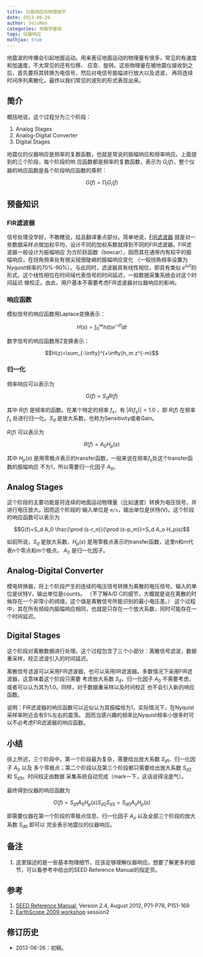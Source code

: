 ```yaml
---
title: 仪器响应的物理细节
date: 2013-06-26
author: SeisMan
categories: 地震学基础
tags: 仪器响应
mathjax: true
---
```


地震波的传播会引起地面运动。用来表征地面运动的物理量有很多，常见的有速度和加速度，不太常见的还有位移、
应变、旋转。这些物理量在被地震仪接收到之后，首先要将其转换为电信号，然后对电信号振幅进行放大以及滤波，
再将连续时间序列离散化，最终以我们常见的波形的形式表现出来。

<!--more-->

## 简介

概括地说，这个过程分为三个阶段：

1.  Analog Stages
2.  Analog-Digital Converter
3.  Digital Stages

地震仪的仪器响应是频率的复数函数，也就是常说的振幅响应和频率响应。上面提到的三个阶段，每个阶段的响
应函数都是频率的复数函数，表示为 $G_i(f)$，整个仪器的响应函数是各个阶段响应函数的乘积：

$$G(f)=\prod_i G_i(f)$$

## 预备知识

### FIR滤波器

信号处理没学好，不敢瞎说，姑且翻译重点部分。简单地说，[FIR滤波器](https://zh.wikipedia.org/wiki/有限冲激响应)
就是对一些数据采样点做加权平均，设计不同的加权系数就得到不同的FIR滤波器。FIR滤波器一般设计为振幅响应
为方阶跃函数（boxcar），因而其在通带内有较平的振幅响应，在拐角频率处有很尖锐很陡峭的振幅响应变化
（一般拐角频率设置为Nyquist频率的70%-90%）。与此同时，滤波器具有线性相位，即具有类似
$e^{i \omega t}$的形式，这个线性相位在时间域代表信号的时间延迟，一般数据采集系统会对这个时间延迟
做校正。由此，用户基本不需要考虑FIR滤波器对仪器响应的影响。

### 响应函数

模拟信号的响应函数用Laplace变换表示：

$$H(s)=\int_0^{\infty}h(t)e^{-st}dt$$

数字信号的响应函数用Z变换表示：

$$H(z)=\sum_{-\infty}^{+\infty}h_m z^{-m}$$

### 归一化

频率响应可以表示为

$$G(f)=S_d R(f)$$

其中 $R(f)$ 是频率的函数。在某个特定的频率 $f_s$，有 $|R(f_s)|=1.0$ ，即 $R(f)$ 在频率 $f_s$
处进行归一化。$S_d$ 是放大系数，也称为Sensitivity或者Gain。

$R(f)$ 可以表示为

$$R(f)=A_0 H_p(s)$$

其中 $H_p(s)$ 是用零极点表示的transfer函数，一般来说在频率$f_s$处这个transfer函数的振幅响应
不为1，所以需要归一化因子 $A_0$。

## Analog Stages

这个阶段的主要功能是将连续的地面运动物理量（比如速度）转换为电压信号，并进行电压放大。因而这个阶段的
输入单位是 `m/s`，输出单位是伏特(V)。这个阶段的响应函数可以表示为

$$G(f)=S_d A_0 \frac{\prod (s-r_n)}{\prod (s-p_m)}=S_d A_o H_p(s)$$

如前所说，$S_d$ 是放大系数，$H_p(s)$ 是用零极点表示的transfer函数，这里n和m代表n个零点和m个极点。
$A_0$ 是归一化因子。

## Analog-Digital Converter

模电转换器，将上个阶段产生的连续的电压信号转换为离散的电压信号。输入的单位是伏特V，输出单位是counts。
（不了解A/D C的细节，大概就是说在离散的时候存在一个非常小的阀值，这个值是离散信号所能识别的最小电压差。）
这个过程中，其在所有频段内振幅响应相同，也就是只存在一个放大系数，同时可能存在一个时间延迟。

## Digital Stages

这个阶段对离散数据进行处理。这个过程包含了三个小部分：离散信号滤波，数据重采样，校正滤波引入的时间延迟。

离散信号滤波可以采用FIR滤波器，也可以采用IIR滤波器。多数情况下采用FIR滤波器，这意味着这个阶段只需要
考虑放大系数 $S_d$，归一化因子 $A_0$ 不需要考虑，或者可以认为其为1.0。同样，对于数据重采样以及时间校正
也不会引入新的响应函数。

说明：FIR滤波器的响应函数可以近似认为其振幅恒为1，实际情况下，在Nyquist采样率附近会有5%左右的震荡。
因而当感兴趣的频率比Nyquist频率小很多时可以不必考虑FIR滤波器的响应函数。

## 小结

综上所述，三个阶段中，第一个阶段最为复杂，需要给出放大系数 $S_{d1}$、归一化因子 $A_0$ 以及
多个零极点；第二个阶段以及第三个阶段都只需要给出放大系数 $S_{d2}$ 和 $S_{d3}$。时间校正由数据
采集系统自动完成（mark一下，这话说得没底气）。

最终得到仪器的响应函数为

$$G(f)=S_{d1} A_0 H_p(s) S_{d2} S_{d3} = S_{d0} A_o H_p(s)$$

即需要仪器在第一个阶段的零极点信息、归一化因子 $A_o$ 以及全部三个阶段的放大系数 $S_{d0}$ 即可以
完全表示地震仪的仪器响应。

## 备注

1.  这里描述的是一些基本物理细节，应该足够理解仪器响应。想要了解更多的细节，可以看参考中给出的SEED Reference Manual的指定页。

## 参考

1.  [SEED Reference Manual](http://www.fdsn.org/seed_manual/SEEDManual_V2.4.pdf), Version 2.4, August 2012, P71-P78, P151-169
2.  [EarthScope 2009 workshop](http://www.iris.edu/hq/es_course/content/2009.html) session2

## 修订历史

- 2013-06-26：初稿。
